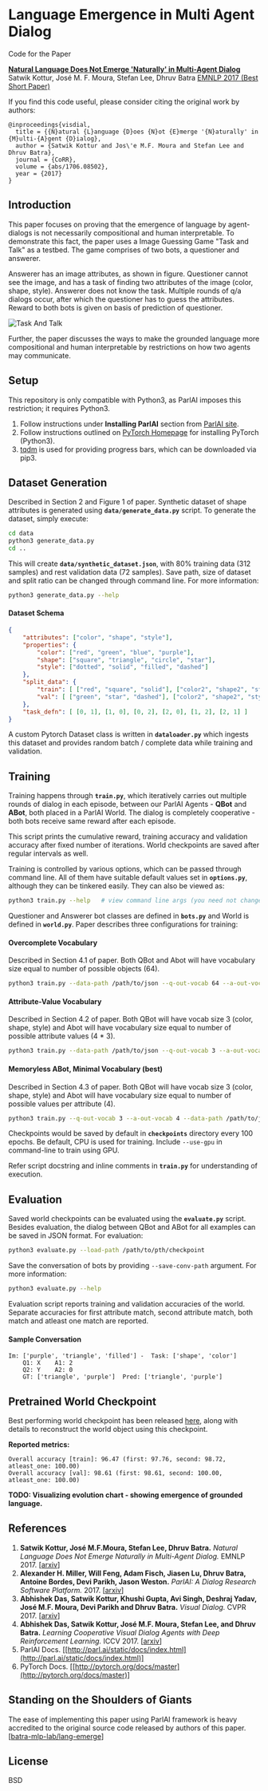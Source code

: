 Language Emergence in Multi Agent Dialog
========================================

Code for the Paper

**[Natural Language Does Not Emerge 'Naturally' in Multi-Agent Dialog][1]**
Satwik Kottur, José M. F. Moura, Stefan Lee, Dhruv Batra
[EMNLP 2017 (Best Short Paper)](https://www.facebook.com/emnlp2017/posts/1935449656693734)

If you find this code useful, please consider citing the original work by authors:

```
@inproceedings{visdial,
  title = {{N}atural {L}anguage {D}oes {N}ot {E}merge '{N}aturally' in {M}ulti-{A}gent {D}ialog},
  author = {Satwik Kottur and Jos\'e M.F. Moura and Stefan Lee and Dhruv Batra},
  journal = {CoRR},
  volume = {abs/1706.08502},
  year = {2017}
}
```

Introduction
------------

This paper focuses on proving that the emergence of language by agent-dialogs is not necessarily
compositional and human interpretable. To demonstrate this fact, the paper uses a Image Guessing
Game "Task and Talk" as a testbed. The game comprises of two bots, a questioner and answerer.

Answerer has an image attributes, as shown in figure. Questioner cannot see the image, and has
a task of finding two attributes of the image (color, shape, style). Answerer does not know the
task. Multiple rounds of q/a dialogs occur, after which the questioner has to guess the
attributes. Reward to both bots is given on basis of prediction of questioner.

![Task And Talk](https://i.imgur.com/9YCM3Gp.png)

Further, the paper discusses the ways to make the grounded language more compositional and human
 interpretable by restrictions on how two agents may communicate.


Setup
-----

This repository is only compatible with Python3, as ParlAI imposes this restriction; it requires
Python3.

1. Follow instructions under **Installing ParlAI** section from [ParlAI site][6].
2. Follow instructions outlined on [PyTorch Homepage][7] for installing PyTorch (Python3).
3. [tqdm][8] is used for providing progress bars, which can be downloaded via pip3.


Dataset Generation
------------------

Described in Section 2 and Figure 1 of paper. Synthetic dataset of shape attributes is generated
using **`data/generate_data.py`** script. To generate the dataset, simply execute:

```sh
cd data
python3 generate_data.py
cd ..
```

This will create **`data/synthetic_dataset.json`**, with 80% training data (312 samples) and rest
validation data (72 samples). Save path, size of dataset and split ratio can be changed through
command line. For more information:

```sh
python3 generate_data.py --help
```

#### Dataset Schema


```json
{
    "attributes": ["color", "shape", "style"],
    "properties": {
        "color": ["red", "green", "blue", "purple"],
        "shape": ["square", "triangle", "circle", "star"],
        "style": ["dotted", "solid", "filled", "dashed"]
    },
    "split_data": {
        "train": [ ["red", "square", "solid"], ["color2", "shape2", "style2"] ],
        "val": [ ["green", "star", "dashed"], ["color2", "shape2", "style2"] ]
    },
    "task_defn": [ [0, 1], [1, 0], [0, 2], [2, 0], [1, 2], [2, 1] ]
}
```

A custom Pytorch Dataset class is written in **`dataloader.py`** which ingests this dataset and
provides random batch / complete data while training and validation.


Training
--------

Training happens through **`train.py`**, which iteratively carries out multiple rounds of dialog
in each episode, between our ParlAI Agents - **QBot** and **ABot**, both placed in a ParlAI
World. The dialog is completely cooperative - both bots receive same reward after each episode.

This script prints the cumulative reward, training accuracy and validation accuracy after fixed
number of iterations. World checkpoints are saved after regular intervals as well.

Training is controlled by various options, which can be passed through command line. All of them
have suitable default values set in **`options.py`**, although they can be tinkered easily.
They can also be viewed as:

```sh
python3 train.py --help   # view command line args (you need not change "Main ParlAI Arguments")
```

Questioner and Answerer bot classes are defined in **`bots.py`** and World is defined in
**`world.py`**. Paper describes three configurations for training:

#### Overcomplete Vocabulary

Described in Section 4.1 of paper. Both QBot and Abot will have vocabulary size equal to
number of possible objects (64).

```sh
python3 train.py --data-path /path/to/json --q-out-vocab 64 --a-out-vocab 64
```

#### Attribute-Value Vocabulary

Described in Section 4.2 of paper. Both QBot will have vocab size 3 (color, shape, style) and
Abot will have vocabulary size equal to number of possible attribute values (4 * 3).

```sh
python3 train.py --data-path /path/to/json --q-out-vocab 3 --a-out-vocab 12
```

#### Memoryless ABot, Minimal Vocabulary (best)

Described in Section 4.3 of paper. Both QBot will have vocab size 3 (color, shape, style) and
Abot will have vocabulary size equal to number of possible values per attribute (4).

```sh
python3 train.py --q-out-vocab 3 --a-out-vocab 4 --data-path /path/to/json --memoryless-abot
```

Checkpoints would be saved by default in **`checkpoints`** directory every 100 epochs. Be default,
 CPU is used for training. Include `--use-gpu` in command-line to train using GPU.

Refer script docstring and inline comments in **`train.py`** for understanding of execution.


Evaluation
----------

Saved world checkpoints can be evaluated using the **`evaluate.py`** script. Besides evaluation,
the dialog between QBot and ABot for all examples can be saved in JSON format. For evaluation:

```sh
python3 evaluate.py --load-path /path/to/pth/checkpoint
```

Save the conversation of bots by providing `--save-conv-path` argument. For more information:
```sh
python3 evaluate.py --help
```

Evaluation script reports training and validation accuracies of the world. Separate accuracies
for first attribute match, second attribute match, both match and atleast one match are reported.

#### Sample Conversation

```text
Im: ['purple', 'triangle', 'filled'] -  Task: ['shape', 'color']
    Q1: X    A1: 2
    Q2: Y    A2: 0
    GT: ['triangle', 'purple']  Pred: ['triangle', 'purple']
```


Pretrained World Checkpoint
---------------------------

Best performing world checkpoint has been released [here](https://github.com/karandesai-96/lang-emerge-parlai/releases/tag/v1.0), along with details to reconstruct the world object using
this checkpoint.

**Reported metrics:**
```text
Overall accuracy [train]: 96.47 (first: 97.76, second: 98.72, atleast_one: 100.00)
Overall accuracy [val]: 98.61 (first: 98.61, second: 100.00, atleast_one: 100.00)
```

**TODO: Visualizing evolution chart - showing emergence of grounded language.**

References
----------

1. **Satwik Kottur, José M.F.Moura, Stefan Lee, Dhruv Batra.** _Natural Language Does Not Emerge
   Naturally in Multi-Agent Dialog._ EMNLP 2017. [[arxiv][1]]
1. **Alexander H. Miller, Will Feng, Adam Fisch, Jiasen Lu, Dhruv Batra, Antoine Bordes, Devi
   Parikh, Jason Weston.** _ParlAI: A Dialog Research Software Platform._ 2017. [[arxiv][2]]
1. **Abhishek Das, Satwik Kottur, Khushi Gupta, Avi Singh, Deshraj Yadav, José M.F. Moura, Devi
   Parikh and Dhruv Batra.** _Visual Dialog._ CVPR 2017. [[arxiv][3]]
1. **Abhishek Das, Satwik Kottur, José M.F. Moura, Stefan Lee, and Dhruv Batra.** _Learning
   Cooperative Visual Dialog Agents with Deep Reinforcement Learning._ ICCV 2017. [[arxiv][4]]
1. ParlAI Docs. [[http://parl.ai/static/docs/index.html](http://parl.ai/static/docs/index.html)]
1. PyTorch Docs. [[http://pytorch.org/docs/master](http://pytorch.org/docs/master)]


Standing on the Shoulders of Giants
-----------------------------------

The ease of implementing this paper using ParlAI framework is heavy accredited to the original
source code released by authors of this paper. [[batra-mlp-lab/lang-emerge][5]]

License
-------

BSD

[1]: https://arxiv.org/abs/1706.08502
[2]: https://arxiv.org/abs/1705.06476
[3]: https://arxiv.org/abs/1611.08669
[4]: https://arXiv.org/abs/1703.06585
[5]: https://www.github.com/batra-mlp-lab/lang-emerge
[6]: https://parl.ai/about
[7]: https://pytorch.org
[8]: https://pypi.python.org/pypi/tqdm
